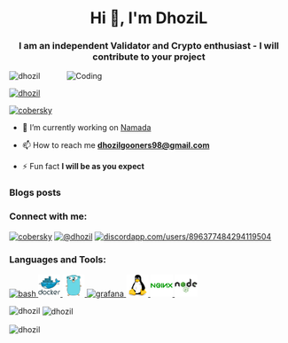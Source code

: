 <h1 align="center">Hi 👋, I'm DhoziL</h1>
<h3 align="center">I am an independent Validator and Crypto enthusiast - I will contribute to your project</h3>
<img align="right" alt="Coding" width="400" src="https://cdn.dribbble.com/users/3163039/screenshots/14754552/media/e97add2bcb049c9c41334b00e366da3a.gif">


<p align="left"> <img src="https://komarev.com/ghpvc/?username=dhozil&label=Profile%20views&color=0e75b6&style=flat" alt="dhozil" /> </p>

<p align="left"> <a href="https://github.com/ryo-ma/github-profile-trophy"><img src="https://github-profile-trophy.vercel.app/?username=dhozil" alt="dhozil" /></a> </p>

<p align="left"> <a href="https://twitter.com/cobersky" target="blank"><img src="https://img.shields.io/twitter/follow/cobersky?logo=twitter&style=for-the-badge" alt="cobersky" /></a> </p>

- 🔭 I’m currently working on [Namada](https://twitter.com/namada)

- 📫 How to reach me **dhozilgooners98@gmail.com**

- ⚡ Fun fact **I will be as you expect**

### Blogs posts
<!-- BLOG-POST-LIST:START -->
<!-- BLOG-POST-LIST:END -->

<h3 align="left">Connect with me:</h3>
<p align="left">
<a href="https://twitter.com/cobersky" target="blank"><img align="center" src="https://raw.githubusercontent.com/rahuldkjain/github-profile-readme-generator/master/src/images/icons/Social/twitter.svg" alt="cobersky" height="30" width="40" /></a>
<a href="https://medium.com/@dhozil" target="blank"><img align="center" src="https://raw.githubusercontent.com/rahuldkjain/github-profile-readme-generator/master/src/images/icons/Social/medium.svg" alt="@dhozil" height="30" width="40" /></a>
<a href="https://discord.gg/discordapp.com/users/896377484294119504" target="blank"><img align="center" src="https://raw.githubusercontent.com/rahuldkjain/github-profile-readme-generator/master/src/images/icons/Social/discord.svg" alt="discordapp.com/users/896377484294119504" height="30" width="40" /></a>
</p>

<h3 align="left">Languages and Tools:</h3>
<p align="left"> <a href="https://www.gnu.org/software/bash/" target="_blank" rel="noreferrer"> <img src="https://www.vectorlogo.zone/logos/gnu_bash/gnu_bash-icon.svg" alt="bash" width="40" height="40"/> </a> <a href="https://www.docker.com/" target="_blank" rel="noreferrer"> <img src="https://raw.githubusercontent.com/devicons/devicon/master/icons/docker/docker-original-wordmark.svg" alt="docker" width="40" height="40"/> </a> <a href="https://golang.org" target="_blank" rel="noreferrer"> <img src="https://raw.githubusercontent.com/devicons/devicon/master/icons/go/go-original.svg" alt="go" width="40" height="40"/> </a> <a href="https://grafana.com" target="_blank" rel="noreferrer"> <img src="https://www.vectorlogo.zone/logos/grafana/grafana-icon.svg" alt="grafana" width="40" height="40"/> </a> <a href="https://www.linux.org/" target="_blank" rel="noreferrer"> <img src="https://raw.githubusercontent.com/devicons/devicon/master/icons/linux/linux-original.svg" alt="linux" width="40" height="40"/> </a> <a href="https://www.nginx.com" target="_blank" rel="noreferrer"> <img src="https://raw.githubusercontent.com/devicons/devicon/master/icons/nginx/nginx-original.svg" alt="nginx" width="40" height="40"/> </a> <a href="https://nodejs.org" target="_blank" rel="noreferrer"> <img src="https://raw.githubusercontent.com/devicons/devicon/master/icons/nodejs/nodejs-original-wordmark.svg" alt="nodejs" width="40" height="40"/> </a> </p>

<p><img align="left" src="https://github-readme-stats.vercel.app/api/top-langs?username=dhozil&show_icons=true&locale=en&layout=compact" alt="dhozil" /></p>

<p>&nbsp;<img align="center" src="https://github-readme-stats.vercel.app/api?username=dhozil&show_icons=true&locale=en" alt="dhozil" /></p>

<p><img align="center" src="https://github-readme-streak-stats.herokuapp.com/?user=dhozil&" alt="dhozil" /></p>
